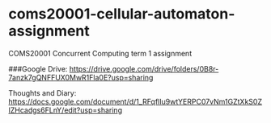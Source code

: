 # coms20001-cellular-automaton-assignment
COMS20001 Concurrent Computing term 1 assignment

###Google Drive:
https://drive.google.com/drive/folders/0B8r-7anzk7gQNFFUX0MwR1Fla0E?usp=sharing

Thoughts and Diary:
https://docs.google.com/document/d/1_RFqflIu9wtYERPC07vNm1GZtXkS0ZIZHcadgs6FLnY/edit?usp=sharing

